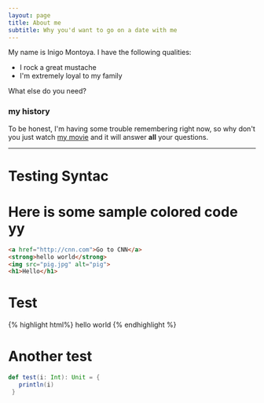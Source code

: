 ```yaml
---
layout: page
title: About me
subtitle: Why you'd want to go on a date with me
---
```


My name is Inigo Montoya. I have the following qualities:

- I rock a great mustache
- I'm extremely loyal to my family

What else do you need?

### my history

To be honest, I'm having some trouble remembering right now, so why don't you just watch [my movie](http://en.wikipedia.org/wiki/The_Princess_Bride_%28film%29) and it will answer **all** your questions.

---

# Testing Syntac

# Here is some sample colored code yy

```html
<a href="http://cnn.com">Go to CNN</a>
<strong>hello world</strong>
<img src="pig.jpg" alt="pig">
<h1>Hello</h1>

```
# Test

{% highlight html%}
  hello world
{% endhighlight %}


# Another test

```scala
def test(i: Int): Unit = {
   println(i)
 }
```


